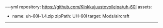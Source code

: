 ---yml
repository: https://github.com/Kinkkujuustovoileipa/uh-60l
assets:
  - name: uh-60l-1.4.zip
    zipPath: UH-60l 
    target: Mods/aircraft
---